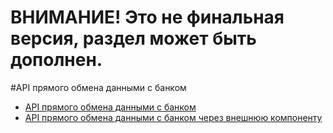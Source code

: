 # ВНИМАНИЕ! Это не финальная версия, раздел может быть дополнен.

#API прямого обмена данными с банком

+ [API прямого обмена данными с банком](https://github.com/1C-Company/DirectBank/blob/master/doc/transport-api/readme.md)
+ [API прямого обмена данными с банком через внешнюю компоненту](https://github.com/1C-Company/DirectBank/blob/master/doc/vk-transport-api/readme.md)